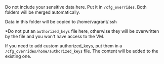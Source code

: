 Do not include your sensitive data here. Put it in `/cfg_overrides`. Both folders will be merged automatically.

Data in this folder will be copied to /home/vagrant/.ssh

*Do not put an `authorized_keys` file here, otherwise they will be overwritten by the file and you won't have access to the VM.

If you need to add custom authorized_keys, put them in a `/cfg_overrides/home/authorized_keys` file. The content will be added to the existing one.